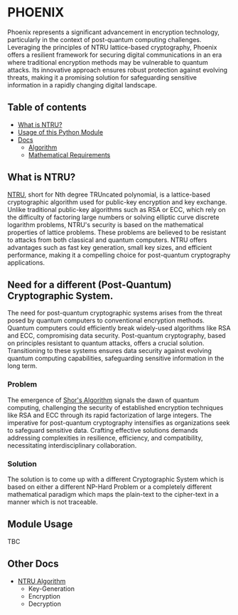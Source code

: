 # PHOENIX
Phoenix represents a significant advancement in encryption technology, particularly in the context of post-quantum computing challenges. Leveraging the principles of NTRU lattice-based cryptography, Phoenix offers a resilient framework for securing digital communications in an era where traditional encryption methods may be vulnerable to quantum attacks. Its innovative approach ensures robust protection against evolving threats, making it a promising solution for safeguarding sensitive information in a rapidly changing digital landscape. 

## Table of contents 
- [What is NTRU?](#what-is-ntru)
- [Usage of this Python Module](#module-usage)
- [Docs](#other-docs)
	- [Algorithm](./Docs/NTRU%20Algorithm.md)
	- [Mathematical Requirements](./Docs/Required%20Mathematics%20for%20NTRU.md)


## What is NTRU?
[NTRU](https://en.wikipedia.org/wiki/NTRU), short for Nth degree TRUncated polynomial, is a lattice-based cryptographic algorithm used for public-key encryption and key exchange. Unlike traditional public-key algorithms such as RSA or ECC, which rely on the difficulty of factoring large numbers or solving elliptic curve discrete logarithm problems, NTRU's security is based on the mathematical properties of lattice problems. These problems are believed to be resistant to attacks from both classical and quantum computers. NTRU offers advantages such as fast key generation, small key sizes, and efficient performance, making it a compelling choice for post-quantum cryptography applications.


## Need for a different (Post-Quantum) Cryptographic System.
The need for post-quantum cryptographic systems arises from the threat posed by quantum computers to conventional encryption methods. Quantum computers could efficiently break widely-used algorithms like RSA and ECC, compromising data security. Post-quantum cryptography, based on principles resistant to quantum attacks, offers a crucial solution. Transitioning to these systems ensures data security against evolving quantum computing capabilities, safeguarding sensitive information in the long term.


### Problem
The emergence of [Shor's Algorithm](https://en.wikipedia.org/wiki/Shor%27s_algorithm#:~:text=%22Shor's%20algorithm%22%20usually%20refers%20to,of%20the%20hidden%20subgroup%20problem.) signals the dawn of quantum computing, challenging the security of established encryption techniques like RSA and ECC through its rapid factorization of large integers. The imperative for post-quantum cryptography intensifies as organizations seek to safeguard sensitive data. Crafting effective solutions demands addressing complexities in resilience, efficiency, and compatibility, necessitating interdisciplinary collaboration.

### Solution

The solution is to come up with a different Cryptographic System which is based on either a different NP-Hard Problem or a completely different mathematical paradigm which maps the plain-text to the cipher-text in a manner which is not traceable.
## Module Usage
TBC
## Other Docs
- [NTRU Algorithm](./Docs/NTRU%20Algorithm.md)
	- Key-Generation
	- Encryption
	- Decryption
